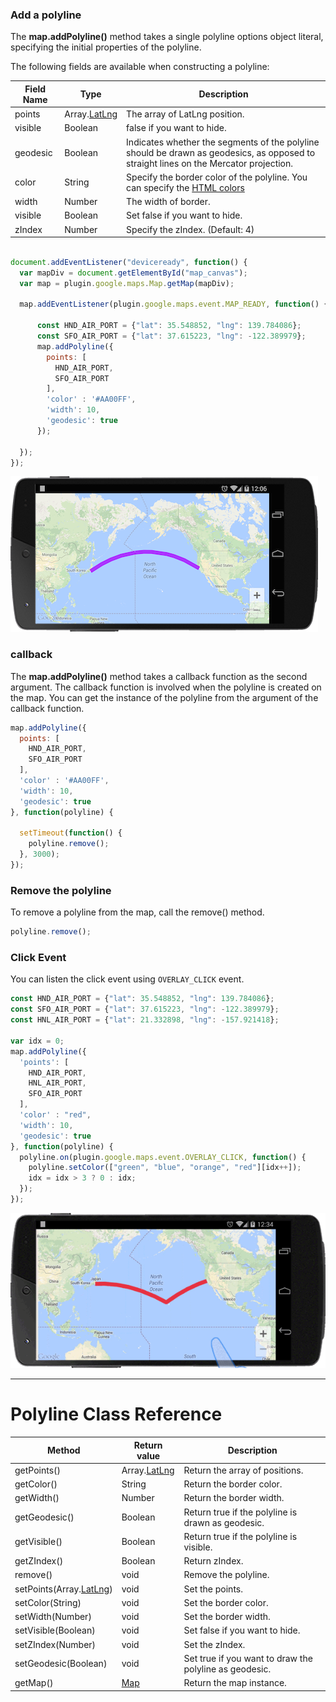 ### Add a polyline
The **map.addPolyline()** method takes a single polyline options object literal, specifying the initial properties of the polyline.

The following fields are available when constructing a polyline:

Field Name | Type | Description
----|------|----
points | Array.[LatLng](../LatLng/README.md) | The array of LatLng position.
visible | Boolean | false if you want to hide.
geodesic | Boolean | Indicates whether the segments of the polyline should be drawn as geodesics, as opposed to straight lines on the Mercator projection.
color | String | Specify the border color of the polyline. You can specify the [HTML colors](../../Available-HTML-colors/README.md)
width | Number | The width of border.
visible | Boolean | Set false if you want to hide.
zIndex | Number | Specify the zIndex. (Default: 4)

```js

document.addEventListener("deviceready", function() {
  var mapDiv = document.getElementById("map_canvas");
  var map = plugin.google.maps.Map.getMap(mapDiv);

  map.addEventListener(plugin.google.maps.event.MAP_READY, function() {

      const HND_AIR_PORT = {"lat": 35.548852, "lng": 139.784086};
      const SFO_AIR_PORT = {"lat": 37.615223, "lng": -122.389979};
      map.addPolyline({
        points: [
          HND_AIR_PORT,
          SFO_AIR_PORT
        ],
        'color' : '#AA00FF',
        'width': 10,
        'geodesic': true
      });

  });
});

```
![image](polyline.png)

### callback
The **map.addPolyline()** method takes a callback function as the second argument.
The callback function is involved when the polyline is created on the map.
You can get the instance of the polyline from the argument of the callback function.
```js
map.addPolyline({
  points: [
    HND_AIR_PORT,
    SFO_AIR_PORT
  ],
  'color' : '#AA00FF',
  'width': 10,
  'geodesic': true
}, function(polyline) {

  setTimeout(function() {
    polyline.remove();
  }, 3000);
});
```

### Remove the polyline
To remove a polyline from the map, call the remove() method.

```js
polyline.remove();
```


### Click Event
You can listen the click event using `OVERLAY_CLICK` event.
```js
const HND_AIR_PORT = {"lat": 35.548852, "lng": 139.784086};
const SFO_AIR_PORT = {"lat": 37.615223, "lng": -122.389979};
const HNL_AIR_PORT = {"lat": 21.332898, "lng": -157.921418};

var idx = 0;
map.addPolyline({
  'points': [
    HND_AIR_PORT,
    HNL_AIR_PORT,
    SFO_AIR_PORT
  ],
  'color' : "red",
  'width': 10,
  'geodesic': true
}, function(polyline) {
  polyline.on(plugin.google.maps.event.OVERLAY_CLICK, function() {
    polyline.setColor(["green", "blue", "orange", "red"][idx++]);
    idx = idx > 3 ? 0 : idx;
  });
});
```
![](polyline_click.gif)

***
# Polyline Class Reference
Method | Return value | Description
----|------|----
getPoints() | Array.[LatLng](../LatLng/README.md)  | Return the array of positions.
getColor() | String | Return the border color.
getWidth() | Number  | Return the border width.
getGeodesic() | Boolean | Return true if the polyline is drawn as geodesic.
getVisible() | Boolean | Return true if the polyline is visible.
getZIndex() | Boolean | Return zIndex.
remove() | void | Remove the polyline.
setPoints(Array.[LatLng](../LatLng/README.md)) | void | Set the points.
setColor(String) | void | Set the border color.
setWidth(Number) | void | Set the border width.
setVisible(Boolean) | void | Set false if you want to hide.
setZIndex(Number) | void | Set the zIndex.
setGeodesic(Boolean) | void | Set true if you want to draw the polyline as geodesic.
getMap() | [Map](../Map/README.md)  | Return the map instance.
